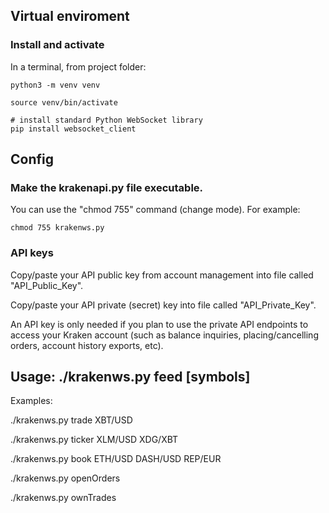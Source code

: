 ## Virtual enviroment
### Install and activate
In a terminal, from project folder:

```
python3 -m venv venv

source venv/bin/activate

# install standard Python WebSocket library
pip install websocket_client
```

## Config
### Make the krakenapi.py file executable.
You can use the "chmod 755" command (change mode). For example:

```
chmod 755 krakenws.py
```

### API keys
Copy/paste your API public key from account management into file called "API_Public_Key".

Copy/paste your API private (secret) key into file called "API_Private_Key".

An API key is only needed if you plan to use the private API endpoints to access your Kraken account (such as balance inquiries, placing/cancelling orders, account history exports, etc).

## Usage: ./krakenws.py feed [symbols]

Examples:

./krakenws.py trade XBT/USD

./krakenws.py ticker XLM/USD XDG/XBT

./krakenws.py book ETH/USD DASH/USD REP/EUR

./krakenws.py openOrders

./krakenws.py ownTrades
